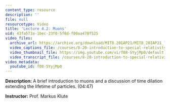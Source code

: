 ```yaml
---
content_type: resource
description: ''
file: null
resourcetype: Video
title: 'Lecture 4.2: Muons'
uid: 43fa573a-1bec-23f0-5f8d-f00aa478f525
video_files:
  archive_url: https://archive.org/download/MIT8.20IAP21/MIT8_20IAP21_lec04-2_300k.mp4
  video_captions_file: /courses/8-20-introduction-to-special-relativity-january-iap-2021/8e36a5707ec659fda9261e4ec5f03e32_f08-SYyjMp0.vtt
  video_thumbnail_file: https://img.youtube.com/vi/f08-SYyjMp0/default.jpg
  video_transcript_file: /courses/8-20-introduction-to-special-relativity-january-iap-2021/cbc8c3d06ab552ef6a52112273f5f0af_f08-SYyjMp0.pdf
video_metadata:
  youtube_id: f08-SYyjMp0
---
```


**Description:** A brief introduction to muons and a discussion of time dilation extending the lifetime of particles. (04:47)

**Instructor:** Prof. Markus Klute
